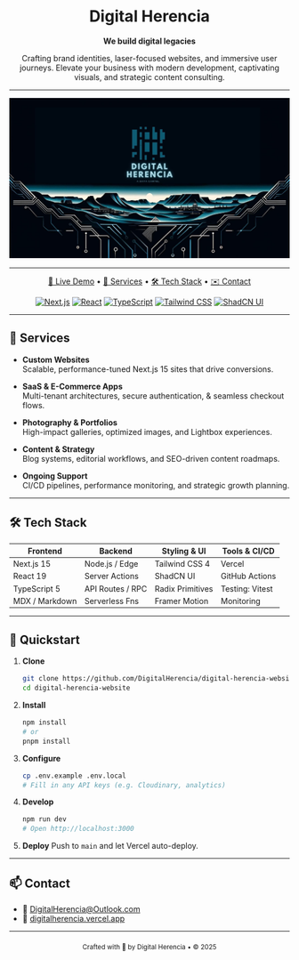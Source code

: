 <!-- Digital Herencia Hero -->

<h1 align="center">Digital Herencia </h1>
<p align="center"><strong>We build digital legacies</strong></p>

<p align="center">
  Crafting brand identities, laser-focused websites, and immersive user journeys.  
  Elevate your business with modern development, captivating visuals, and strategic content consulting.
</p>

---

<p align="center">
  <img src="https://raw.githubusercontent.com/DigitalHerencia/NM-Cannabis-Analytics/refs/heads/main/client/src/assets/reg2.jpg" alt="Digital Herencia Hero" width="1920" />
</p>

---

<p align="center">
  <a href="https://digitalherencia.vercel.app" target="_blank">🔗 Live Demo</a> •
  <a href="#services">💼 Services</a> •
  <a href="#tech-stack">🛠️ Tech Stack</a> •
  <a href="#contact">✉️ Contact</a>
</p>

<p align="center">
  <!-- Replace hrefs and image URLs with your own badges -->
  <a href="https://nextjs.org/"><img src="https://img.shields.io/badge/Next.js-15-000000?style=for-the-badge&logo=next.js" alt="Next.js"/></a>
  <a href="https://reactjs.org/"><img src="https://img.shields.io/badge/React-19-61DAFB?style=for-the-badge&logo=react" alt="React"/></a>
  <a href="https://www.typescriptlang.org/"><img src="https://img.shields.io/badge/TypeScript-5-3178C6?style=for-the-badge&logo=typescript" alt="TypeScript"/></a>
  <a href="https://tailwindcss.com/"><img src="https://img.shields.io/badge/Tailwind%20CSS-4-38B2AC?style=for-the-badge&logo=tailwind-css" alt="Tailwind CSS"/></a>
  <a href="https://ui.shadcn.com/"><img src="https://img.shields.io/badge/ShadCN-UI-000000?style=for-the-badge" alt="ShadCN UI"/></a>
</p>

---

## 💼 Services

- **Custom Websites**  
  Scalable, performance-tuned Next.js 15 sites that drive conversions.

- **SaaS & E-Commerce Apps**  
  Multi-tenant architectures, secure authentication, & seamless checkout flows.

- **Photography & Portfolios**  
  High-impact galleries, optimized images, and Lightbox experiences.

- **Content & Strategy**  
  Blog systems, editorial workflows, and SEO-driven content roadmaps.

- **Ongoing Support**  
  CI/CD pipelines, performance monitoring, and strategic growth planning.

---

## 🛠️ Tech Stack

| Frontend        | Backend           | Styling & UI    | Tools & CI/CD   |
| --------------- | ----------------- | --------------- | --------------- |
| Next.js 15      | Node.js / Edge    | Tailwind CSS 4  | Vercel          |
| React 19        | Server Actions    | ShadCN UI       | GitHub Actions  |
| TypeScript 5    | API Routes / RPC  | Radix Primitives| Testing: Vitest |
| MDX / Markdown  | Serverless Fns    | Framer Motion   | Monitoring      |

---

## 🚀 Quickstart

1. **Clone**  
   ```bash
   git clone https://github.com/DigitalHerencia/digital-herencia-website.git
   cd digital-herencia-website
   ```

2. **Install**

   ```bash
   npm install
   # or
   pnpm install
   ```

3. **Configure**

   ```bash
   cp .env.example .env.local
   # Fill in any API keys (e.g. Cloudinary, analytics)
   ```

4. **Develop**

   ```bash
   npm run dev
   # Open http://localhost:3000
   ```

5. **Deploy**
   Push to `main` and let Vercel auto-deploy.

---

## 📫 Contact

* 📧 [DigitalHerencia@Outlook.com](mailto:DigitalHerencia@Outlook.com)
* 🔗 [digitalherencia.vercel.app](https://digitalherencia.vercel.app)

---

<p align="center">
  <sub>
    Crafted with 💙 by Digital Herencia • © 2025
  </sub>
</p>



